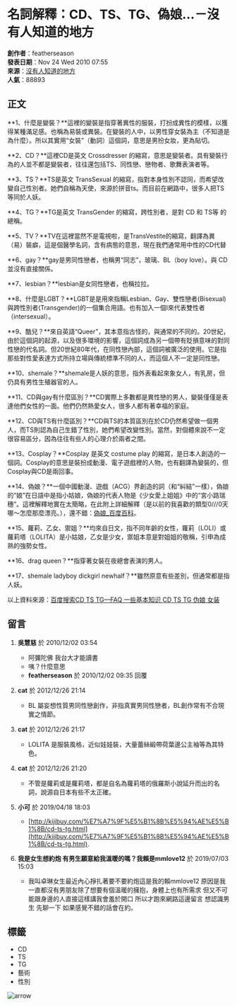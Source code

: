 # 名詞解釋：CD、TS、TG、偽娘…－沒有人知道的地方

**創作者**：featherseason  
**發表日期**：Nov 24 Wed 2010 07:55  
**來源**：[沒有人知道的地方](https://featherseason.pixnet.net/blog/post/13386817)  
**人氣**：88893

## 正文

**1、什麼是變裝？**這裡的變裝是指穿著異性的服裝，打扮成異性的模樣，以獲得某種滿足感。也稱為易裝或異裝。在變裝的人中，以男性穿女裝為主（不知道是為什麼）。所以其實用“女裝”（動詞）這個詞，意思是男扮女妝，更為貼切。

**2、CD？**這裡CD是英文 Crossdresser 的縮寫，意思是變裝者。具有變裝行為的人並不都是變裝者，往往還包括TS、同性戀、戀物者、歌舞表演者等。

**3、TS？**TS是英文 TransSexual 的縮寫，指對本身性別不認同，而希望改變自己性別者。她們自稱為天使，來源於拼音ts。而目前在網路中，很多人把TS等同於人妖。

**4、TG？**TG是英文 TransGender 的縮寫，跨性別者，是對 CD 和 TS等 的總稱。

**5、TV？**TV在這裡當然不是電視啦，是TransVestite的縮寫，翻譯為異（易）裝癖，這是個醫學名詞，含有病態的意思，現在我們通常用中性的CD代替

**6、gay？**gay是男同性戀者，也稱男“同志”，玻璃、BL（boy love）。與 CD 並沒有直接關係。

**7、lesbian？**lesbian是女同性戀者，也稱拉拉。

**8、什麼是LGBT？**LGBT是是用來指稱Lesbian、Gay、雙性戀者(Bisexual)與跨性別者(Transgender)的一個集合用語。也有加入一個I來代表雙性者（intersexual）。

**9、酷兒？**來自英語“Queer”，其本意指古怪的，與通常的不同的。20世紀，由於這個詞的起源，以及很多環境的影響，這個詞成為另一個帶有貶損意味的對同性戀的代名詞。但20世紀80年代，在同性戀內部，這個詞被廣泛的使用。它是指那些對性愛表達方式所持立場與傳統標準不同的人，而這個人不一定是同性戀。

**10、shemale？**shemale是人妖的意思，指外表看起來象女人，有乳房，但仍具有男性生殖器官的人。

**11、CD與gay有什麼區別？**CD實際上多數都是異性戀的男人，變裝僅僅是表達他們女性的一面。他們仍然熱愛女人，很多人都有著幸福的家庭。

**12、CD與TS有什麼區別？**CD與TS的本質區別在於CD仍然希望做一個男人，而TS則認為自己生錯了性別，她們希望改變性別。當然，對個體來說不一定很容易區分，因為往往有些人的心理介於兩者之間。

**13、Cosplay？**Cosplay 是英文 costume play 的縮寫，是日本人創造的一個詞。Cosplay的意思是裝扮成動漫、電子遊戲裡的人物，也有翻譯為變裝的，但Cosplay與CD是兩回事。

**14、偽娘？**一個中國動漫、遊戲（ACG）界創造的詞（和“糾結”一樣），偽娘的“娘”在日語中是指小姑娘，偽娘的代表人物是《少女愛上姐姐》中的“宮小路瑞穗”。這裡解釋地實在太簡略，在此附上詳細解釋（是以前的我喜歡的類型0///0天哪～怎麼那麼漂亮。），還不錯：[偽娘\_百度百科](http://baike.baidu.com/view/640925.htm)。

**15、蘿莉、乙女、禦姐？**均來自日文，指不同年齡的女性，蘿莉（LOLI）或蘿莉塔（LOLITA）是小姑娘，乙女是少女，禦姐本意是對姐姐的敬稱，引申為成熟的強勢女性。

**16、drag queen？**指穿著女裝在夜總會表演的男人。

**17、shemale ladyboy dickgirl newhalf？**雖然原意有些差別，但通常都是指人妖。

以上資料來源：[百度搜索CD TS TG—FAQ 一些基本知识 CD TS TG 伪娘 女装](http://www.o-cd.cn/faq.html)

## 留言

1. **吳慧慈** 於 2010/12/02 03:54  
   - 阿彌陀佛 我台大才能讀書  
   - 咦？什麼意思  
   - **featherseason** 於 2010/12/02 09:35 回覆 

2. **cat** 於 2012/12/26 21:14  
   - BL 屬妄想性質男同性戀創作，非指真實男同性戀者，BL創作常有不合現實之情節。

3. **cat** 於 2012/12/26 21:17  
   - LOLITA 是服裝風格，近似娃娃裝，大量蕾絲緞帶荷葉邊公主袖等為其特色。

4. **cat** 於 2012/12/26 21:20  
   - 不管是蘿莉或是蘿莉塔，都是自名為蘿莉塔的俄羅斯小說延升而出的名詞，說源自日本有些不太正確。

5. **小可** 於 2019/04/18 18:03  
   - [http://kijibuy.com/%E7%A7%9F%E5%B1%8B%E5%94%AE%E5%B1%8B/cd-ts-tg.html](http://kijibuy.com/%E7%A7%9F%E5%B1%8B%E5%94%AE%E5%B1%8B/cd-ts-tg.html).

6. **我是女生想約炮 有男生願意給我溫暖的嗎？我賴是mmlove12** 於 2019/07/03 15:03  
   - 我叫卓琳女生最近內心掙扎著要不要約炮這是我的賴mmlove12 原因是我一直都沒有男朋友除了想要有個溫暖的擁抱，身體上也有所需求 但又不可能跟身邊的人直接這樣講我會羞於開口 所以才跑來網路這邊留言 想認識男生 先聊一下 如果感覺不錯的話會在約。

## 標籤

- CD
- TS
- TG
- 藝術
- 性別

![arrow](//front.pixfs.net/images/blog/post/desktop/poi_btn_arrow_next.svg?v=afcb1ccf8655ee9b1e94879346afc1c4)